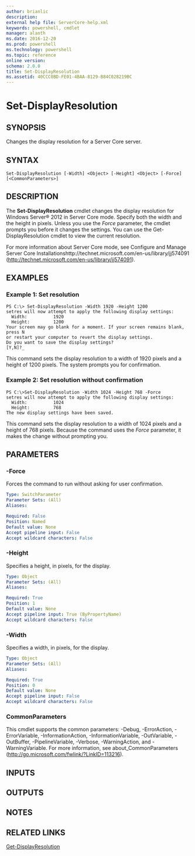 ```yaml
---
author: brianlic
description: 
external help file: ServerCore-help.xml
keywords: powershell, cmdlet
manager: alanth
ms.date: 2016-12-20
ms.prod: powershell
ms.technology: powershell
ms.topic: reference
online version: 
schema: 2.0.0
title: Set-DisplayResolution
ms.assetid: 40CCC0BD-FE01-4BAA-8129-B84C028219BC
---
```


# Set-DisplayResolution

## SYNOPSIS
Changes the display resolution for a Server Core server.

## SYNTAX

```
Set-DisplayResolution [-Width] <Object> [-Height] <Object> [-Force] [<CommonParameters>]
```

## DESCRIPTION
The **Set-DisplayResolution** cmdlet changes the display resolution for Windows Server® 2012 in Server Core mode.
Specify both the width and the height in pixels.
Unless you use the *Force* parameter, the cmdlet prompts you before it changes the settings.
You can use the Get-DisplayResolution cmdlet to view the current resolution.

For more information about Server Core mode, see Configure and Manage Server Core Installationshttp://technet.microsoft.com/en-us/library/jj574091 (http://technet.microsoft.com/en-us/library/jj574091).

## EXAMPLES

### Example 1: Set resolution
```
PS C:\> Set-DisplayResolution -Width 1920 -Height 1200
setres will now attempt to apply the following display settings: 
  Width:          1920
  Height:         1200
Your screen may go blank for a moment. If your screen remains blank, press N
or restart your computer to revert the display settings. 
Do you want to save the display settings? 
[Y,N]?_
```

This command sets the display resolution to a width of 1920 pixels and a height of 1200 pixels.
The system prompts you for confirmation.

### Example 2: Set resolution without confirmation
```
PS C:\>Set-DisplayResolution -Width 1024 -Height 768 -Force
setres will now attempt to apply the following display settings: 
  Width:          1024
  Height:         768
The new display settings have been saved.
```

This command sets the display resolution to a width of 1024 pixels and a height of 768 pixels.
Because the command uses the *Force* parameter, it makes the change without prompting you.

## PARAMETERS

### -Force
Forces the command to run without asking for user confirmation.

```yaml
Type: SwitchParameter
Parameter Sets: (All)
Aliases: 

Required: False
Position: Named
Default value: None
Accept pipeline input: False
Accept wildcard characters: False
```

### -Height
Specifies a height, in pixels, for the display.

```yaml
Type: Object
Parameter Sets: (All)
Aliases: 

Required: True
Position: 1
Default value: None
Accept pipeline input: True (ByPropertyName)
Accept wildcard characters: False
```

### -Width
Specifies a width, in pixels, for the display.

```yaml
Type: Object
Parameter Sets: (All)
Aliases: 

Required: True
Position: 0
Default value: None
Accept pipeline input: False
Accept wildcard characters: False
```

### CommonParameters
This cmdlet supports the common parameters: -Debug, -ErrorAction, -ErrorVariable, -InformationAction, -InformationVariable, -OutVariable, -OutBuffer, -PipelineVariable, -Verbose, -WarningAction, and -WarningVariable. For more information, see about_CommonParameters (http://go.microsoft.com/fwlink/?LinkID=113216).

## INPUTS

## OUTPUTS

## NOTES

## RELATED LINKS

[Get-DisplayResolution](./Get-DisplayResolution.md)

